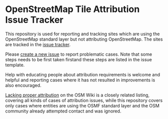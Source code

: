 OpenStreetMap Tile Attribution Issue Tracker
======================================

This repository is used for reporting and tracking sites which are using the OpenStreetMap standard layer but not attributing OpenStreetMap. The sites are tracked in the [issue tracker](https://github.com/openstreetmap/tile-attribution/issues).

Please [create a new issue](https://github.com/openstreetmap/tile-attribution/issues/new/choose) to report problematic cases. Note that some steps needs to be first taken firstand these steps are listed in the issue template.

Help with educating people about attribution requirements is welcome and helpful and reporting cases where it has not resulted in improvements is also encouraged.

[Lacking proper attribution](https://wiki.openstreetmap.org/wiki/Lacking_proper_attribution) on the OSM Wiki is a closely related listing, covering all kinds of cases of attribution issues, while this repository covers only cases where entities are using the OSMF standard layer and the OSM community already attempted contact and was ignored.
